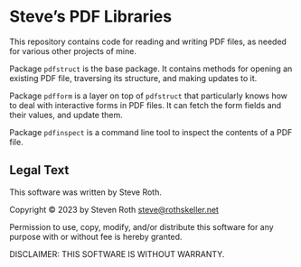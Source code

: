 # Steve’s PDF Libraries

This repository contains code for reading and writing PDF files, as needed for
various other projects of mine.

Package `pdfstruct` is the base package.  It contains methods for opening an
existing PDF file, traversing its structure, and making updates to it.

Package `pdfform` is a layer on top of `pdfstruct` that particularly knows how
to deal with interactive forms in PDF files.  It can fetch the form fields and
their values, and update them.

Package `pdfinspect` is a command line tool to inspect the contents of a PDF
file.

## Legal Text

This software was written by Steve Roth.

Copyright © 2023 by Steven Roth <steve@rothskeller.net>

Permission to use, copy, modify, and/or distribute this software for any purpose
with or without fee is hereby granted.

DISCLAIMER: THIS SOFTWARE IS WITHOUT WARRANTY.
